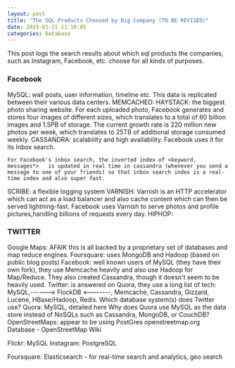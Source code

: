 ```yaml
---
layout: post
title: "The SQL Products Choosed by Big Company (TO BE REVISED)"
date: 2015-01-21 11:10:05
categories: Database
---
```


This post logs the search results about which sql products the companies, such
as Instagram, Facebook, etc. choose for all kinds of purposes.

### Facebook

MySQL: wall posts, user information, timeline etc. This data is replicated between their various data centers.
MEMCACHED:
HAYSTACK: the biggest photo sharing website. For each uploaded photo, Facebook generates and stores four images of different sizes, which translates to a total of 60 billion images and 1.5PB of storage. The current growth rate is 220 million new photos per week, which translates to 25TB of additional storage consumed weekly.
CASSANDRA: scalability and  high availability. Facebook uses it for its Inbox search.

    For Facebook's inbox search, the inverted index of <keyword, messages*>   is updated in real time in cassandra (whenever you send a message to one of your friends) so that inbox search index is a real-time index and also super fast.

SCRIBE: a flexible logging system
VARNISH: Varnish is an HTTP accelerator which can act as a load balancer and also cache content which can then be served lightning-fast. Facebook uses Varnish to serve photos and profile pictures,handling billions of requests every day.
HIPHOP: 

### TWITTER

Google Maps: AFAIK this is all backed by a proprietary set of databases and map reduce engines.
Foursquare: uses MongoDB and Hadoop (based on public blog posts)
Facebook: well known users of MySQL (they have their own fork), they use Memcache heavily and also use Hadoop for Map/Reduce. They also created Cassandra, though it doesn't seem to be heavily used.
Twitter: is answered on Quora, they use a long list of tech: MySQL,------> FlockDB <-------, Memcache, Cassandra, Gizzard, Lucene, HBase/Hadoop, Redis.
Which database system(s) does Twitter use?
Quora: MySQL, detailed here
Why does Quora use MySQL as the data store instead of NoSQLs such as Cassandra, MongoDB, or CouchDB?
OpenStreetMaps: appear to be using PostGres
openstreetmap.org
Database - OpenStreetMap Wiki

Flickr: MySQL
Instagram: PostgreSQL


Foursquare: Elasticsearch - for real-time search and analytics, geo search
